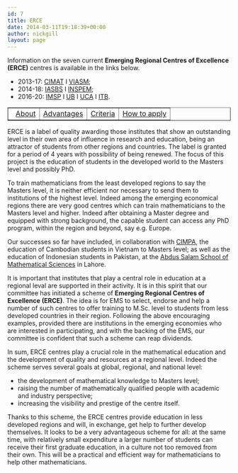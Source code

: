 ```yaml
---
id: 7
title: ERCE
date: 2014-03-11T19:18:39+00:00
author: nickgill
layout: page
---
```

Information on the seven current <b>Emerging Regional Centres of Excellence (ERCE)</b> centres is available in the links below. 

 * 2013-17: <a href = "erce_cimat">CIMAT</a> I <a href = "erce_viasm">VIASM</a>;
 * 2014-18: <a href = "erce_iasbs">IASBS</a> I <a href = "erce_inspem">INSPEM</a>;
 * 2016-20: <a href = "erce_imsp">IMSP</a> I <a href = "erce_ub">UB</a>  I <a href = "erce_uca">UCA</a> I <a href = "erce_itb">ITB</a>.

<p>
<table width="100%" border="1">
  <tr>
    <td align="center"> 
<a href = "erce">About</a> </td><td align="center"> 
<a href = "erce-advantages">Advantages</a> </td><td align="center">
<a href = "erce-criteria">Criteria</a> </td><td align="center">  
<a href = "erce-apply">How to apply</a></td></tr></table>
</p>
ERCE is a label of quality awarding those institutes that show an outstanding level in their own area of influence in research and education, being an attractor of students from other regions and countries. The label is granted for a period of 4 years with possibility of being renewed. The focus of this project is the education of students in the developed world to the Masters level and possibly PhD. 
 
To train mathematicians from the least developed regions to say the Masters level, it is neither efficient nor necessary to send them to institutions of the highest level. Indeed among the  emerging economical regions there are very good centres which can train mathematicians to the Masters level and higher. Indeed after obtaining a Master degree and equipped with strong background, the capable student can access any PhD program, within the region and beyond, say e.g. Europe.  

Our successes so far have included, in collaboration with 
<a href="http://www.cimpa-icpam.org/">CIMPA</a>, the education of Cambodian students in Vietnam to Masters level; as well as the education of Indonesian students in Pakistan, at the <a href = "http://www.sms.edu.pk/">Abdus Salam School of Mathematical Sciences</a> in Lahore.

It is important that institutes that play a central role in education at a regional leval are supported in their activity.
It is in this spirit that our committee has initiated a scheme of 
<b> Emerging Regional Centres of Excellence (ERCE)</b>.  The idea is for EMS
to select, endorse and help a number of such centres to offer training
to M.Sc. level to students from less developed countries in their 
region. Following the above encouraging examples, provided there are 
institutions in the emerging economies who are interested in 
participating, and with the backing of the EMS, our committee is 
confident that such a scheme can reap dividends.

In sum, ERCE centres play a crucial role in the mathematical education and the development of quality and resources at a regional level. Indeed the scheme serves  several goals at global, regional, and national level:
 * the development of mathematical knowledge to Masters level;
 * raising the number of mathematically qualified people with academic and industry perspective;
 *  increasing the visibility and prestige of the centre itself.

Thanks to this scheme, the ERCE centres provide education in less developed regions and will, in exchange, get help to further develop themselves. It looks to be a very advantageous scheme for all: at the same time, with relatively small expenditure a larger number of students can receive their first graduate education, in a culture not too removed from their own. This will be a practical and efficient way for mathematicians to help other mathematicians.


